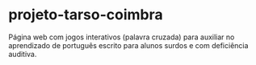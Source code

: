 # projeto-tarso-coimbra
Página web com jogos interativos (palavra cruzada) para auxiliar no aprendizado de português escrito para alunos surdos e com deficiência auditiva.
